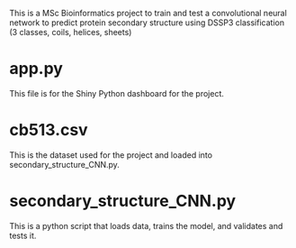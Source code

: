 This is a MSc Bioinformatics project to train and test a convolutional neural network to predict protein secondary structure using DSSP3 classification (3 classes, coils, helices, sheets)

# app.py

This file is for the Shiny Python dashboard for the project.

# cb513.csv 

This is the dataset used for the project and loaded into secondary_structure_CNN.py.

# secondary_structure_CNN.py

This is a python script that loads data, trains the model, and validates and tests it.


